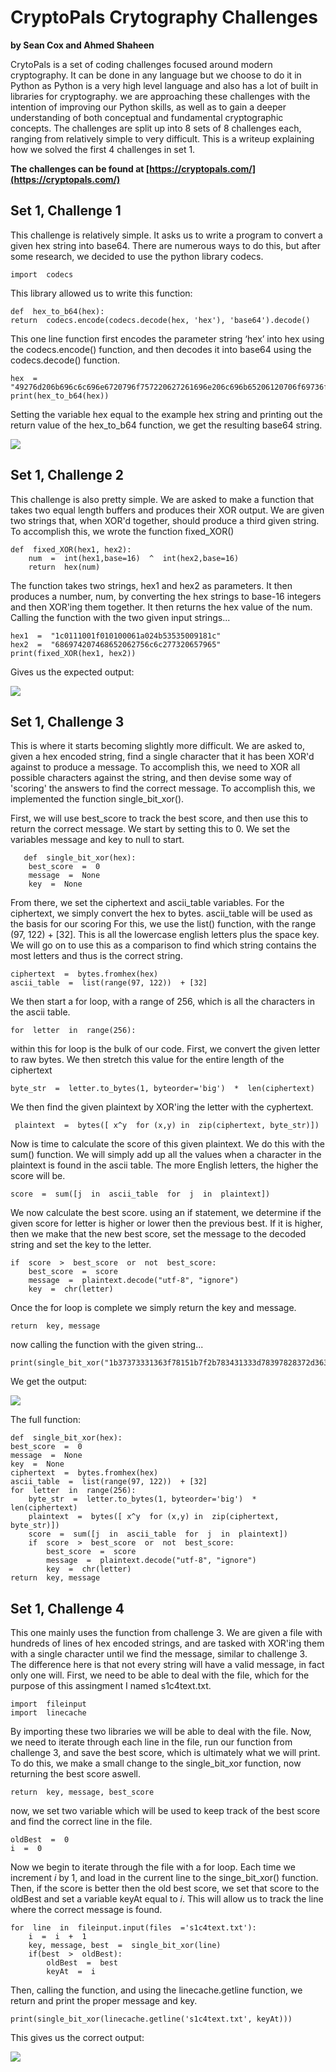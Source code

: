 ﻿# CryptoPals Crytography Challenges
**by Sean Cox and Ahmed Shaheen**

CrytoPals is a set of coding challenges focused around modern cryptography. It can be done in any language but we choose to do it in Python as Python is a very high level language and also has a lot of built in libraries for cryptography. we are approaching these challenges with the intention of improving our Python skills, as well as to gain a deeper understanding of both conceptual and fundamental cryptographic concepts. The challenges are split up into 8 sets of 8 challenges each, ranging from relatively simple to very difficult. This is a writeup explaining how we solved the first 4 challenges in set 1.

**The challenges can be found at [https://cryptopals.com/](https://cryptopals.com/)**

## Set 1, Challenge 1

This challenge is relatively simple. It asks us to write a program to convert a given hex string into base64. There are numerous ways to do this, but after some research, we decided to use the python library codecs.

    import  codecs

This library allowed us to write this function: 

    def  hex_to_b64(hex): 
    return  codecs.encode(codecs.decode(hex, 'hex'), 'base64').decode()
This one line function first encodes the parameter string ‘hex’ into hex using the codecs.encode() function, and then decodes it into base64 using the codecs.decode() function.

    hex  =  "49276d206b696c6c696e6720796f757220627261696e206c696b65206120706f69736f6e6f7573206d757368726f6f6d"
    print(hex_to_b64(hex))

Setting the variable hex equal to the example hex string and printing out the return value of the hex_to_b64 function, we get the resulting base64 string.

	
![](https://lh4.googleusercontent.com/g_JzSmleuhHfKMdxcis8psODdUPKS9v-t1G3Lu-haxJQb-LUJAAUFCrIeh6FEQb3pith0xvuvfbaUYzgRzHjUBysXQf3GYqu4KgJkhCd473TwHkHeAtRqp9XfVm26mO-jnOxLMRj)

## Set 1, Challenge 2
This challenge is also pretty simple. We are asked to make a function that takes two equal length buffers and produces their XOR output. We are given two strings that, when XOR'd together, should produce a third given string. To accomplish this, we wrote the function fixed_XOR()

    def  fixed_XOR(hex1, hex2):
	    num  =  int(hex1,base=16)  ^  int(hex2,base=16)
	    return  hex(num)
The function takes two strings, hex1 and hex2 as parameters. It then produces a number, num, by converting the hex strings to base-16 integers and then XOR'ing them together. It then returns the hex value of the num. Calling the function with the two given input strings... 

    hex1  =  "1c0111001f010100061a024b53535009181c"
    hex2  =  "686974207468652062756c6c277320657965"
    print(fixed_XOR(hex1, hex2))

Gives us the expected output: 

![](https://lh6.googleusercontent.com/xb-vPsLi2SDYbqGo9OlSt73xZOfN6e2zThXvkI02OFliEkhkOM06vqRY-XJA_u2BgL-G9FLGZO_bAqXhy0-N_RO0NvNsbP5hfzxYt5o2MhF9rpJUz2VP2Tnz06REbhPO5-qlOHat)

## Set 1, Challenge 3
This is where it starts becoming slightly more difficult. We are asked to, given a hex encoded string, find a single character that it has been XOR'd against to produce a message. To accomplish this, we need to XOR all possible characters against the string, and then devise some way of 'scoring' the answers to find the correct message. To accomplish this, we implemented the function single_bit_xor().

First, we will use best_score to track the best score, and then use this to return the correct message. We start by setting this to 0. We set the variables message and key to null to start. 

       def  single_bit_xor(hex):
	    best_score  =  0
	    message  =  None
	    key  =  None
From there, we set the ciphertext and ascii_table variables. For the ciphertext, we simply convert the hex to bytes. ascii_table will be used as the basis for our scoring For this, we  use the list() function, with the range (97, 122) + [32]. This is all the lowercase english letters plus the space key. We will go on to use this as a comparison to find which string contains the most letters and thus is the correct string. 

    ciphertext  =  bytes.fromhex(hex)
    ascii_table  =  list(range(97, 122))  + [32]
We then start a for loop, with a range of 256, which is all the characters in the ascii table. 

    for  letter  in  range(256):
within this for loop is the bulk of our code. First, we convert the given letter to raw bytes. We then stretch this value for the entire length of the ciphertext 

    byte_str  =  letter.to_bytes(1, byteorder='big')  *  len(ciphertext)
   We then find the given plaintext by XOR'ing the letter with the cyphertext. 
  

     plaintext  =  bytes([ x^y  for (x,y) in  zip(ciphertext, byte_str)])


Now is time to calculate the score of this given plaintext. We do this with the sum() function. We will simply add up all the values when a character in the plaintext is found in the ascii table. The more English letters, the higher the score will be. 

    score  =  sum([j  in  ascii_table  for  j  in  plaintext])
We now calculate the best score. using an if statement, we determine if the given score for letter is higher or lower then the previous best. If it is higher, then we make that the new best score, set the message to the decoded string and set the key to the letter.

    if  score  >  best_score  or  not  best_score:
	    best_score  =  score
	    message  =  plaintext.decode("utf-8", "ignore")
	    key  =  chr(letter)
Once the for loop is complete we simply return the key and message.

    return  key, message
now calling the function with the given string...

    print(single_bit_xor("1b37373331363f78151b7f2b783431333d78397828372d363c78373e783a393b3736"))
We get the  output: 

![](https://lh3.googleusercontent.com/5iAJAnnQWc4TIfwII1PHb3k2O_STzzvP7TOm06Bq25eeyAgCsgLPD7NoR0P33I9LsZb2D2_TE1BH3rC9xKM2Wao7FlA1rHU6sbTzPnPeS-XbLtjvT3bhfvBJA20Y5ao_exOUJjeG)

The full function: 

    def  single_bit_xor(hex):
    best_score  =  0
    message  =  None
    key  =  None
    ciphertext  =  bytes.fromhex(hex)
    ascii_table  =  list(range(97, 122))  + [32]
    for  letter  in  range(256):
	    byte_str  =  letter.to_bytes(1, byteorder='big')  *  len(ciphertext)
		plaintext  =  bytes([ x^y  for (x,y) in  zip(ciphertext, byte_str)])
		score  =  sum([j  in  ascii_table  for  j  in  plaintext])
		if  score  >  best_score  or  not  best_score:
			best_score  =  score
			message  =  plaintext.decode("utf-8", "ignore")
			key  =  chr(letter)
	return  key, message

 
## Set 1, Challenge 4
This one mainly uses the function from challenge 3. We are given a file with hundreds of lines of hex encoded strings, and are tasked with XOR'ing them with a single character until we find the message, similar to challenge 3. The difference here is that not every string will have a valid message, in fact only one will. First, we need to be able to deal with the file, which for the purpose of this assingment I named s1c4text.txt. 

    import  fileinput
    import  linecache
By importing these two libraries we will be able to deal with the file. Now, we need to iterate through each line in the file, run our function from challenge 3, and save the best score, which is ultimately what we will print. To do this, we make a small change to the single_bit_xor function, now returning the best score aswell. 

    return  key, message, best_score

now, we set two variable which will be used to keep track of the best score and find the correct line in the file.

    oldBest  =  0
    i  =  0
   Now we begin to iterate through the file with a for loop. Each time we increment *i* by 1, and load in the current line to the singe_bit_xor() function. Then, if the score is better then the old best score, we set that score to the oldBest and set a variable keyAt equal to *i*. This will allow us to track the line where the correct message is found. 
   

    for  line  in  fileinput.input(files  ='s1c4text.txt'):
	    i  =  i  +  1
	    key, message, best  =  single_bit_xor(line)
	    if(best  >  oldBest):
		    oldBest  =  best
		    keyAt  =  i
Then, calling the function, and using the linecache.getline function, we return and print the proper message and key.

    print(single_bit_xor(linecache.getline('s1c4text.txt', keyAt)))
This gives us the correct output: 

![](https://lh6.googleusercontent.com/n0Bjbg02XtHhB2xHFhlmC0OEGlqmIEje_6xlOVePNyq9vFmM21vBHf-NW53486yc5tqwFkbWX4mUNCTJHH9BJ8nTlMrufF4WuSOmKd0aAnrQCJhtlp1k5tJmOlI0oQT0Nx1qjUA2)

